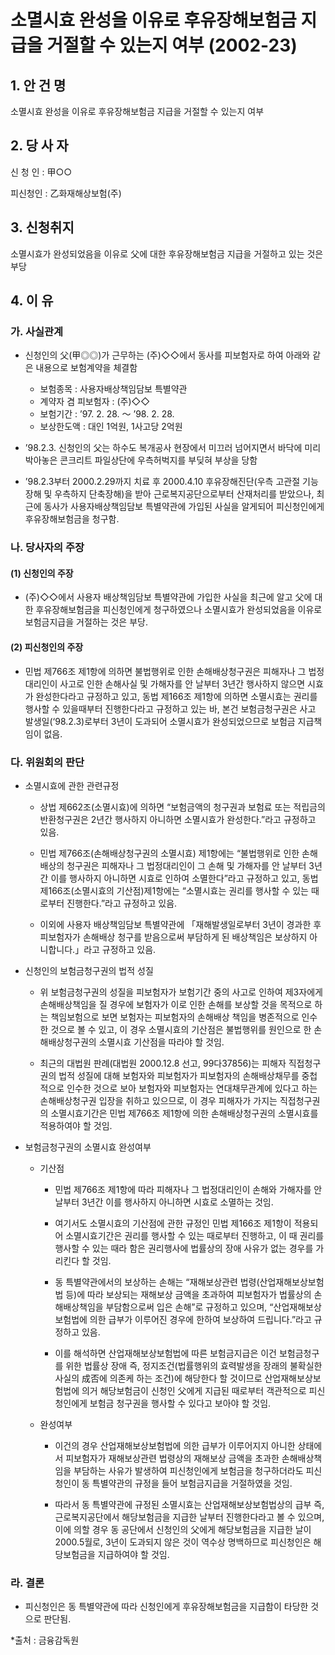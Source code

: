 # 소멸시효 완성을 이유로 후유장해보험금 지급을 거절할 수 있는지 여부 (2002-23)

## 1. 안 건 명

소멸시효 완성을 이유로 후유장해보험금 지급을 거절할 수 있는지 여부

## 2. 당 사 자

신 청 인 : 甲○○ 

피신청인 : 乙화재해상보험(주) 

## 3. 신청취지

소멸시효가 완성되었음을 이유로 父에 대한 후유장해보험금 지급을 거절하고 있는 것은 부당

## 4. 이   유

### 가. 사실관계

* 신청인의 父(甲◎◎)가 근무하는 (주)◇◇에서 동사를 피보험자로 하여 아래와 같은 내용으로 보험계약을 체결함
   
   - 보험종목 : 사용자배상책임담보 특별약관
   - 계약자 겸 피보험자 : (주)◇◇
   - 보험기간 : ’97. 2. 28. ～ ’98. 2. 28.
   - 보상한도액 : 대인 1억원, 1사고당 2억원
      
* ’98.2.3. 신청인의 父는 하수도 복개공사 현장에서 미끄러 넘어지면서 바닥에 미리 박아놓은 콘크리트 파일상단에 우측허벅지를 부딪혀 부상을 당함

* ’98.2.3부터 2000.2.29까지 치료 후 2000.4.10 후유장해진단(우측 고관절 기능 장해 및 우측하지 단축장해)을 받아 근로복지공단으로부터 산재처리를 받았으나, 최근에 동사가 사용자배상책임담보 특별약관에 가입된 사실을 알게되어 피신청인에게 후유장해보험금을 청구함.


### 나. 당사자의 주장

####   (1) 신청인의 주장
* (주)◇◇에서 사용자 배상책임담보 특별약관에 가입한 사실을 최근에 알고 父에 대한 후유장해보험금을 피신청인에게 청구하였으나 소멸시효가 완성되었음을 이유로 보험금지급을 거절하는 것은 부당. 

####  (2) 피신청인의 주장
    
* 민법 제766조 제1항에 의하면 불법행위로 인한 손해배상청구권은 피해자나 그 법정대리인이 사고로 인한 손해사실 및 가해자를 안 날부터 3년간 행사하지 않으면 시효가 완성한다라고 규정하고 있고, 동법 제166조 제1항에 의하면 소멸시효는 권리를 행사할 수 있을때부터 진행한다라고 규정하고 있는 바, 본건 보험금청구권은 사고 발생일(‘98.2.3)로부터 3년이 도과되어 소멸시효가 완성되었으므로 보험금 지급책임이 없음.
 
### 다. 위원회의 판단

* 소멸시효에 관한 관련규정 

  * 상법 제662조(소멸시효)에 의하면 “보험금액의 청구권과 보험료 또는 적립금의 반환청구권은 2년간 행사하지 아니하면 소멸시효가 완성한다.”라고 규정하고 있음.

  * 민법 제766조(손해배상청구권의 소멸시효) 제1항에는 “불법행위로 인한 손해배상의 청구권은 피해자나 그 법정대리인이 그 손해 및 가해자를 안 날부터 3년간 이를 행사하지 아니하면 시효로 인하여 소멸한다”라고 규정하고 있고, 동법 제166조(소멸시효의 기산점)제1항에는 “소멸시효는 권리를 행사할 수 있는 때로부터 진행한다.”라고 규정하고 있음.

  * 이외에 사용자 배상책임담보 특별약관에 「재해발생일로부터 3년이 경과한 후 피보험자가 손해배상 청구를 받음으로써 부담하게 된 배상책임은 보상하지 아니합니다.」라고 규정하고 있음. 
 
* 신청인의 보험금청구권의 법적 성질 

  * 위 보험금청구권의 성질을 피보험자가 보험기간 중의 사고로 인하여 제3자에게 손해배상책임을 질 경우에 보험자가 이로 인한 손해를 보상할 것을 목적으로 하는 책임보험으로 보면 보험자는 피보험자의 손해배상 책임을 병존적으로 인수한 것으로 볼 수 있고, 이 경우 소멸시효의 기산점은 불법행위를 원인으로 한 손해배상청구권의 소멸시효 기산점을 따라야 할  것임.

  * 최근의 대법원 판례(대법원 2000.12.8 선고, 99다37856)는 피해자 직접청구권의 법적 성질에 대해 보험자와 피보험자가 피보험자의 손해배상채무를 중첩적으로 인수한 것으로 보아 보험자와 피보험자는 연대채무관계에 있다고 하는 손해배상청구권 입장을 취하고 있으므로, 이 경우 피해자가 가지는 직접청구권의 소멸시효기간은 민법 제766조 제1항에 의한 손해배상청구권의 소멸시효를 적용하여야 할 것임. 

* 보험금청구권의 소멸시효 완성여부

  * 기산점
  
      - 민법 제766조 제1항에 따라 피해자나 그 법정대리인이 손해와 가해자를 안 날부터 3년간 이를 행사하지 아니하면 시효로 소멸하는 것임.
  
      - 여기서도 소멸시효의 기산점에 관한 규정인 민법 제166조 제1항이 적용되어 소멸시효기간은 권리를 행사할 수 있는 때로부터 진행하고, 이 때 권리를 행사할 수 있는 때라 함은 권리행사에 법률상의 장애 사유가 없는 경우를 가리킨다 할 것임.

      - 동 특별약관에서의 보상하는 손해는 “재해보상관련 법령(산업재해보상보험법 등)에 따라 보상되는 재해보상 금액을 초과하여 피보험자가 법률상의 손해배상책임을 부담함으로써 입은 손해”로 규정하고 있으며, “산업재해보상보험법에 의한 급부가 이루어진 경우에 한하여 보상하여 드립니다.”라고 규정하고 있음. 

      - 이를 해석하면 산업재해보상보험법에 따른 보험금지급은 이건 보험금청구를 위한 법률상 장애 즉, 정지조건(법률행위의 효력발생을 장래의 불확실한 사실의 成否에 의존케 하는 조건)에 해당한다 할 것이므로 산업재해보상보험법에 의거 해당보험금이 신청인 父에게 지급된 때로부터 객관적으로 피신청인에게 보험금 청구권을 행사할 수 있다고 보아야 할 것임.

  * 완성여부

      - 이건의 경우 산업재해보상보험법에 의한 급부가 이루어지지 아니한 상태에서 피보험자가 재해보상관련 법령상의 재해보상 금액을 초과한 손해배상책임을 부담하는 사유가 발생하여 피신청인에게 보험금을 청구하더라도 피신청인이 동 특별약관의 규정을 들어 보험금지급을 거절하였을 것임.

      - 따라서 동 특별약관에 규정된 소멸시효는 산업재해보상보험법상의 급부 즉, 근로복지공단에서 해당보험금을 지급한 날부터 진행한다라고 볼 수 있으며, 이에 의할 경우 동 공단에서 신청인의 父에게 해당보험금을 지급한 날이 2000.5월로, 3년이 도과되지 않은 것이 역수상 명백하므로 피신청인은 해당보험금을 지급하여야 할 것임.


### 라. 결론

* 피신청인은 동 특별약관에 따라 신청인에게 후유장해보험금을 지급함이 타당한 것으로 판단됨.


*출처 : 금융감독원